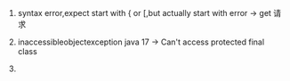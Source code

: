 1. syntax error,expect start with { or [,but actually start with error
-> get 请求

2. inaccessibleobjectexception java 17
-> Can't access protected final class

3. 